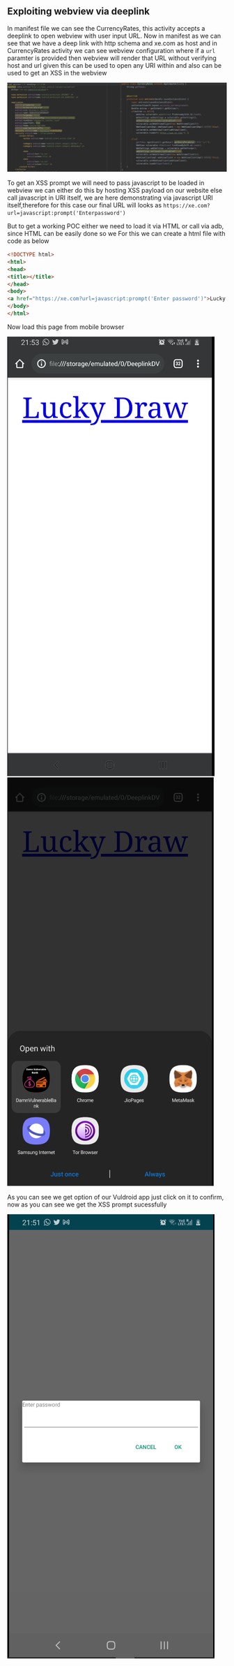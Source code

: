 ## Exploiting webview via deeplink

In manifest file we can see the CurrencyRates, this activity accepts a deeplink to open webview with user input URL. Now in manifest as we can see that we have a deep link with http schema and xe.com as host and in CurrencyRates activity we can see webview configuration where if a `url` paramter is provided then webview will render that URL without verifying host and url given this can be used to open any URI within and also can be used to get an XSS in the webview

![Manifest and CurrencyRates Activity](../images/Manifest-&-CurrencyRates.png)


To get an XSS prompt we will need to pass javascript to be loaded in webview we can either do this by hosting XSS payload on our website else call javascript in URI itself, we are here demonstrating via javascript URI itself,therefore for this case our final URL will looks as `https://xe.com?url=javascript:prompt('Enterpassword')`


But to get a working POC either we need to load it via HTML or call via adb, since HTML can be easily done so we
For this we can create a html file with code as below

```html
<!DOCTYPE html>
<html>
<head>
<title></title>
</head>
<body>
<a href="https://xe.com?url=javascript:prompt('Enter password')">Lucky Draw</a>
</body>
</html>
```

Now load this page from mobile browser

![HTML page](../images/html-page.png) ![App selection](../images/select-app.png)


As you can see we get option of our Vuldroid app just click on it to confirm, now as you can see we get the XSS prompt sucessfully

![XSS Prompt](../images/xss-prompt.png)
